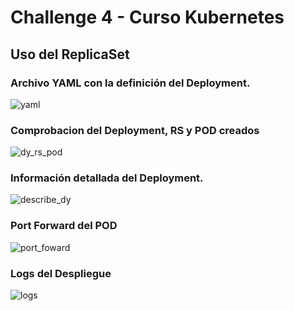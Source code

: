 # Challenge 4 - Curso Kubernetes

## Uso del ReplicaSet

### Archivo YAML con la definición del Deployment.

![yaml]()

### Comprobacion del Deployment, RS y POD creados

![dy_rs_pod]()

### Información detallada del Deployment.

![describe_dy]()

### Port Forward del POD

![port_foward]()

### Logs del Despliegue

![logs]()